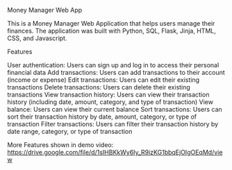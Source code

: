 Money Manager Web App

This is a Money Manager Web Application that helps users manage their finances. The application was built with Python, SQL, Flask, Jinja, HTML, CSS, and Javascript.

Features

User authentication: Users can sign up and log in to access their personal financial data
Add transactions: Users can add transactions to their account (income or expense)
Edit transactions: Users can edit their existing transactions
Delete transactions: Users can delete their existing transactions
View transaction history: Users can view their transaction history (including date, amount, category, and type of transaction)
View balance: Users can view their current balance
Sort transactions: Users can sort their transaction history by date, amount, category, or type of transaction
Filter transactions: Users can filter their transaction history by date range, category, or type of transaction

More Features shown in demo video:
https://drive.google.com/file/d/1sIHBKkWy6Iy_R9izKG1bbqEjOIgOEqMd/view
